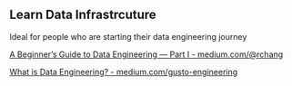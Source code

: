 ## Learn Data Infrastrcuture

Ideal for people who are starting their data engineering journey

[A Beginner’s Guide to Data Engineering — Part I - medium.com/@rchang](https://medium.com/@rchang/a-beginners-guide-to-data-engineering-part-i-4227c5c457d7)

[What is Data Engineering? - medium.com/gusto-engineering](https://medium.com/gusto-engineering/what-is-data-engineering-65515c1df9af)